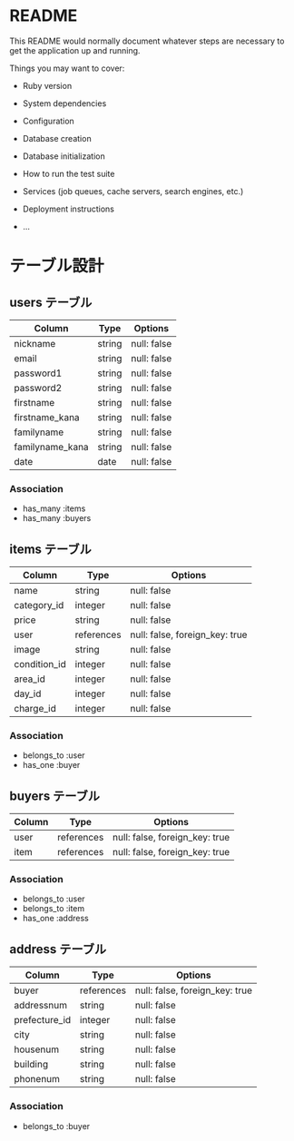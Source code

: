 # README

This README would normally document whatever steps are necessary to get the
application up and running.

Things you may want to cover:

* Ruby version

* System dependencies

* Configuration

* Database creation

* Database initialization

* How to run the test suite

* Services (job queues, cache servers, search engines, etc.)

* Deployment instructions

* ...

# テーブル設計

## users テーブル

| Column          | Type   | Options     |
| --------------- | ------ | ----------- |
| nickname        | string | null: false |
| email           | string | null: false |
| password1       | string | null: false |
| password2       | string | null: false |
| firstname       | string | null: false |
| firstname_kana  | string | null: false |
| familyname      | string | null: false |
| familyname_kana | string | null: false |
| date            | date   | null: false |

### Association

- has_many :items
- has_many :buyers


## items テーブル

| Column       | Type       | Options                        |
| ------------ | ---------- | ------------------------------ |
| name         | string     | null: false                    |
| category_id  | integer    | null: false                    |
| price        | string     | null: false                    |
| user         | references | null: false, foreign_key: true |
| image        | string     | null: false                    |
| condition_id | integer    | null: false                    |
| area_id      | integer    | null: false                    |
| day_id       | integer    | null: false                    |
| charge_id    | integer    | null: false                    |

### Association

- belongs_to :user
- has_one :buyer


## buyers テーブル

| Column | Type       | Options                        |
| ------ | ---------- | ------------------------------ |
| user   | references | null: false, foreign_key: true |
| item   | references | null: false, foreign_key: true |

### Association

- belongs_to :user
- belongs_to :item
- has_one :address

## address テーブル

| Column        | Type       | Options                        |
| ----------    | ---------- | ------------------------------ |
| buyer         | references | null: false, foreign_key: true |
| addressnum    | string     | null: false                    |
| prefecture_id | integer     | null: false                   |
| city          | string     | null: false                    |
| housenum      | string     | null: false                    |
| building      | string     | null: false                    |
| phonenum      | string     | null: false                    |

### Association

- belongs_to :buyer

